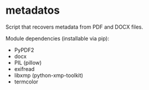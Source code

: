 # metadatos
Script that recovers metadata from PDF and DOCX files. 

Module dependencies (installable via pip): 
* PyPDF2
* docx
* PIL (pillow)
* exifread
* libxmp (python-xmp-toolkit)
* termcolor

